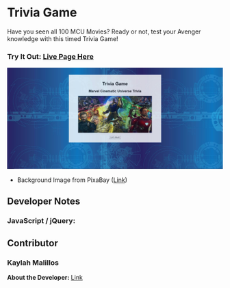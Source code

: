 # Trivia Game

Have you seen all 100 MCU Movies? Ready or not, test your Avenger knowledge with this timed Trivia Game! 

### Try It Out: [Live Page Here](https://kmalillos.github.io/triviagame/)

![Image](https://github.com/kmalillos/triviagame/blob/master/assets/readme/home.JPG)

* Background Image from PixaBay ([Link](https://pixabay.com/))

<!-- ## How It Works -->

## Developer Notes

### JavaScript / jQuery:

## Contributor

### Kaylah Malillos

**About the Developer:** [Link](https://kmalillos.github.io/)


